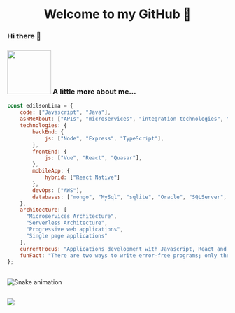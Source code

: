 <h1 align="center"> 
	Welcome to my GitHub 🚀
</h1>

### Hi there 👋

### <img src="https://media.giphy.com/media/zOvBKUUEERdNm/giphy.gif" width="100"> A little more about me...  

```javascript
const edilsonLima = {
    code: ["Javascript", "Java"],
    askMeAbout: ["APIs", "microservices", "integration technologies", "web dev", "music", "coffee"],
    technologies: {
        backEnd: {
            js: ["Node", "Express", "TypeScript"],
        },
        frontEnd: {
            js: ["Vue", "React", "Quasar"],
        },        
        mobileApp: {
            hybrid: ["React Native"]
        },
        devOps: ["AWS"],
        databases: ["mongo", "MySql", "sqlite", "Oracle", "SQLServer", "RDS", "DynamoBD", "REDIS"]
    },
    architecture: [
      "Microservices Architecture", 
      "Serverless Architecture", 
      "Progressive web applications", 
      "Single page applications"
    ],
    currentFocus: "Applications development with Javascript, React and Vue using AWS infrainstructure",
    funFact: "There are two ways to write error-free programs; only the third one works"
};
```
##

 ![Snake animation](https://github.com/edilsonleitao/edilsonleitao/blob/output/github-contribution-grid-snake.svg)

##

<img
  src="https://cr-ss-service.azurewebsites.net/api/ScreenShot?widget=summary&username=edilsonleitao&style=--header-bg-color:%23000;--border-radius:10px"
/>
